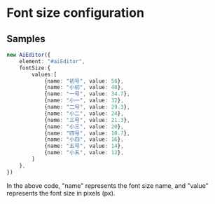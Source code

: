 #  Font size configuration


## Samples

```typescript
new AiEditor({
    element: "#aiEditor",
    fontSize:{
        values:[
            {name: "初号", value: 56},
            {name: "小初", value: 48},
            {name: "一号", value: 34.7},
            {name: "小一", value: 32},
            {name: "二号", value: 29.3},
            {name: "小二", value: 24},
            {name: "三号", value: 21.3},
            {name: "小三", value: 20},
            {name: "四号", value: 18.7},
            {name: "小四", value: 16},
            {name: "五号", value: 14},
            {name: "小五", value: 12},
        ]
    },
})
```
In the above code, "name" represents the font size name, and "value" represents the font size in pixels (px).


